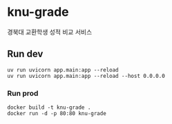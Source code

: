# knu-grade
경북대 교환학생 성적 비교 서비스


## Run dev
```
uv run uvicorn app.main:app --reload
uv run uvicorn app.main:app --reload --host 0.0.0.0
```


### Run prod
```
docker build -t knu-grade .
docker run -d -p 80:80 knu-grade
```
